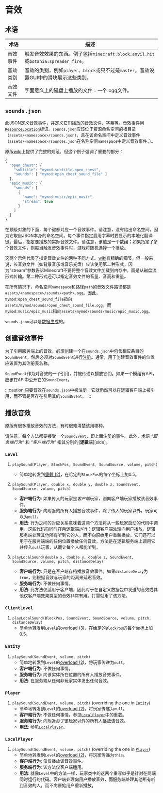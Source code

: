 音效
====

术语
----

| 术语            | 描述           |
|----------------|----------------|
|  音效事件       | 触发音效效果的东西。例子包括`minecraft:block.anvil.hit`或`botania:spreader_fire`。 |
| 音效类别        | 音效的类别，例如`player`、`block`或只不过是`master`。音效设置GUI中的滑块展示这些类别。 |
|   音效文件      | 字面意义上的磁盘上播放的文件：一个.ogg文件。 |

`sounds.json`
-------------

此JSON定义音效事件，并定义它们播放的音效文件、字幕等。音效事件用[`ResourceLocation`][loc]标识。`sounds.json`应该位于资源命名空间的根目录（`assets/<namespace>/sounds.json`），且在该命名空间中定义音效事件（`assets/<namespace>/soundes.json`在名称空间`namespace`中定义音效事件。）。

原版[wiki][]上提供了完整的规范，但这个例子强调了重要的部分：

```js
{
  "open_chest": {
    "subtitle": "mymod.subtitle.open_chest",
    "sounds": [ "mymod:open_chest_sound_file" ]
  },
  "epic_music": {
    "sounds": [
      {
        "name": "mymod:music/epic_music",
        "stream": true
      }
    ]
  }
}
```

在顶级对象的下面，每个键都对应一个音效事件。请注意，没有给出命名空间，因为它取自JSON本身的命名空间。每个事件指定启用字幕时要显示的本地化翻译键。最后，指定要播放的实际音效文件。请注意，该值是一个数组；如果指定了多个音效文件，则每当触发音效事件时，游戏将随机选择一个播放。

这两个示例代表了指定音效文件的两种不同方式。[wiki]有精确的细节，但一般来说，长音效文件（如背景音乐或音乐光盘）应该使用第二种形式，因为"stream"参数告诉Minecraft不要将整个音效文件加载到内存中，而是从磁盘流形式传输。第二种形式还可以指定音效文件的音量、音高和重量。

在所有情况下，命名空间`namespace`和路径`path`的音效文件路径都是`assets/<namespace>/sounds/<path>.ogg`。因此，`mymod:open_chest_sound_file`指向`assets/mymod/sounds/open_chest_sound_file.ogg`，而`mymod:music/epic_music`指向`assets/mymod/sounds/music/epic_music.ogg`。

`sounds.json`可以是[数据生成][datagen]的。

创建音效事件
-----------

为了引用服务端上的音效，必须创建一个在`sounds.json`中包含相应条目的`SoundEvent`。然后必须对`SoundEvent`进行[注册][registration]。通常，用于创建音效事件的位置应设置为其注册表名称。

`SoundEvent`作为对音效的一个引用，并被传递以播放它们。如果一个模组有API，应该在API中公开它的`SoundEvent`。

:::caution
    只要音效在`sounds.json`中被注册，它就仍然可以在逻辑客户端上被引用，而不管是否存在引用其的`SoundEvent`。
:::

播放音效
-------

原版有很多播放音效的方法，有时很难清楚该用哪种。

请注意，每个方法都要接受一个`SoundEvent`，即上面注册的事件。此外，术语 *“服务端行为”* 和 *“客户端行为”* 指其分别的[**逻辑**端][side]。

### `Level`

1. <a name="level-playsound-pbecvp"></a> `playSound(Player, BlockPos, SoundEvent, SoundSource, volume, pitch)`
    - 简单地转发到[重载 (2)](#level-playsound-pxyzecvp)，在给定的`BlockPos`的每个坐标上加0.5。

2. <a name="level-playsound-pxyzecvp"></a> `playSound(Player, double x, double y, double z, SoundEvent, SoundSource, volume, pitch)`
    - **客户端行为**: 如果传入的玩家是*客户端*玩家，则向客户端玩家播放该音效事件。
    - **服务端行为**: 向附近的所有人播放音效事件，除了传入的玩家以外。玩家可以为`null`。
    - **用法**: 行为之间的对应关系意味着这两个方法将从一些玩家启动的代码中调用，这些代码将同时在两逻辑端运行：逻辑客户端处理向用户播放，逻辑服务端处理其他所有听到它的人，而不向原始用户重新播放。它们还可以用于在服务端端的任何位置播放任何音效，方法是在逻辑服务端上调用它并传入`null`玩家，从而让每个人都能听到。

3. <a name="level-playsound-xyzecvpd"></a> `playLocalSound(double x, double y, double z, SoundEvent, SoundSource, volume, pitch, distanceDelay)`
    - **客户端行为**: 只是在客户端存档播放音效事件。如果`distanceDelay`为`true`，则根据音效与玩家的距离来延迟音效。
    - **服务端行为**: 不做任何事情。
    - **用法**: 此方法仅适用于客户端，因此对于在自定义数据包中发送的音效或其他仅客户端效果类型的音效非常有用。打雷就用了该方法。

### `ClientLevel`

1. <a name="clientlevel-playsound-becvpd"></a> `playLocalSound(BlockPos, SoundEvent, SoundSource, volume, pitch, distanceDelay)`
    - 简单地转发到`Level`的[overload (3)](#level-playsound-xyzecvpd)，在给定的`BlockPos`的每个坐标上加0.5。

### `Entity`

1. <a name="entity-playsound-evp"></a> `playSound(SoundEvent, volume, pitch)`
    - 简单地转发到`Level`的[overload (2)](#level-playsound-pxyzecvp)，将玩家传递为`null`。
    - **客户端行为**: 不做任何事情。
    - **服务端行为**: 向该实体所在位置的所有人播放音效事件。
    - **用法**: 在服务端从任何非玩家实体发出任何音效。

### `Player`

1. <a name="player-playsound-evp"></a> `playSound(SoundEvent, volume, pitch)` (overriding the one in [`Entity`](#entity-playsound-evp))
    - 简单地转发到`Level`的[overload (2)](#level-playsound-pxyzecvp)，将玩家传递为`null`。
    - **客户端行为**: 不做任何事情，参见[`LocalPlayer`](#localplayer-playsound-evp)中的重载。
    - **服务端行为**: 向附近*除了*该玩家以外的所有人播放该音效。
    - **用法**: 参见[`LocalPlayer`](#localplayer-playsound-evp)。

### `LocalPlayer`

1. <a name="localplayer-playsound-evp"></a> `playSound(SoundEvent, volume, pitch)` (overriding the one in [`Player`](#player-playsound-evp))
    - 简单地转发到`Level`的[overload (2)](#level-playsound-pxyzecvp)，将玩家传递为`this`。
    - **客户端行为**: 仅仅播放该音效事件。
    - **服务端行为**: 该方法仅客户端适用。
    - **用法**: 就像`Level`中的方法一样，玩家类中的这两个重写似乎是针对在两端同时运行的代码。客户端处理向用户播放音效，而服务端处理其他所有听到音效的人，而不向原始用户重新播放。

[loc]: ../concepts/resources.md#resourcelocation
[wiki]: https://minecraft.wiki/w/Sounds.json
[datagen]: ../datagen/client/sounds.md
[registration]: ../concepts/registries.md#methods-for-registering
[sides]: ../concepts/sides.md
